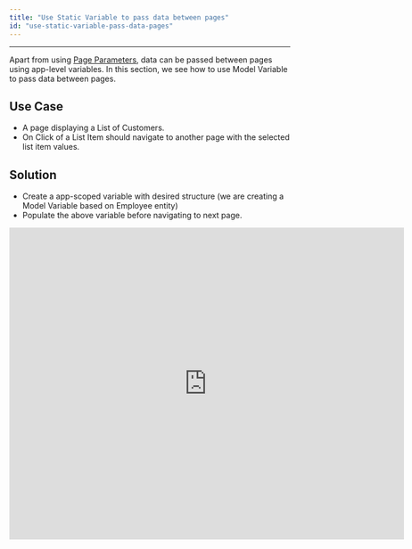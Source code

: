 ```yaml
---
title: "Use Static Variable to pass data between pages"
id: "use-static-variable-pass-data-pages"
---
```

---

Apart from using [Page Parameters](/learn/app-development/ui-design/page-concepts/), data can be passed between pages using app-level variables. In this section, we see how to use Model Variable to pass data between pages.

## Use Case

- A page displaying a List of Customers.
- On Click of a List Item should navigate to another page with the selected list item values.

## Solution

- Create a app-scoped variable with desired structure (we are creating a Model Variable based on Employee entity)
- Populate the above variable before navigating to next page.

<iframe width="708" height="560" src="https://docs.google.com/presentation/d/e/2PACX-1vQpVPAdWUFq4nn4-f3sbyG4d038IBKrpM5m61Lh6dFYitEU8EEJPbZAhGIZ1ojaaOBVvb72wph6VTjV/embed?start=false&amp;loop=false&amp;delayms=3000" frameborder="0" allowfullscreen="allowfullscreen" mozallowfullscreen="mozallowfullscreen" webkitallowfullscreen="webkitallowfullscreen"></iframe>
